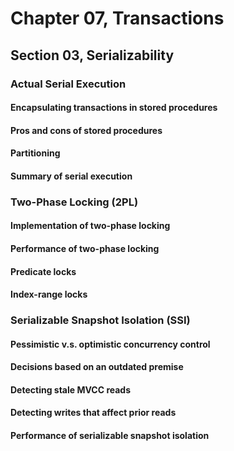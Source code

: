# Chapter 07, Transactions
## Section 03, Serializability

### Actual Serial Execution

#### Encapsulating transactions in stored procedures

#### Pros and cons of stored procedures

#### Partitioning

#### Summary of serial execution

### Two-Phase Locking (2PL)

#### Implementation of two-phase locking

#### Performance of two-phase locking

#### Predicate locks

#### Index-range locks

### Serializable Snapshot Isolation (SSI)

#### Pessimistic v.s. optimistic concurrency control

#### Decisions based on an outdated premise

#### Detecting stale MVCC reads

#### Detecting writes that affect prior reads

#### Performance of serializable snapshot isolation